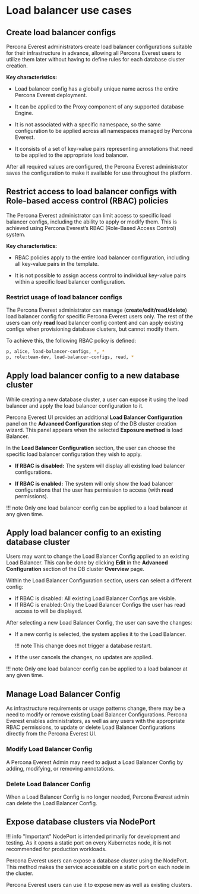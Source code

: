 # Load balancer use cases


## Create load balancer configs

Percona Everest administrators create load balancer configurations suitable for their infrastructure in advance, allowing all Percona Everest users to utilize them later without having to define rules for each database cluster creation.

**Key characteristics:**

-  Load balancer config has a globally unique name across the entire Percona Everest deployment.

- It can be applied to the Proxy component of any supported database Engine.

- It is not associated with a specific namespace, so the same configuration to be applied across all namespaces managed by Percona Everest.

- It consists of a set of key-value pairs representing annotations that need to be applied to the appropriate load balancer.


After all required values are configured, the Percona Everest administrator saves the configuration to make it available for use throughout the platform.


## Restrict access to load balancer configs with Role-based access control (RBAC) policies

The Percona Everest administrator can limit access to specific load balancer configs, including the ability to apply or modify them. This is achieved using Percona Everest’s RBAC (Role-Based Access Control) system.

**Key characteristics:**

- RBAC policies apply to the entire load balancer configuration, including all key-value pairs in the template.

- It is not possible to assign access control to individual key-value pairs within a specific load balancer configuration.

### Restrict usage of load balancer configs

The Percona Everest administrator can manage (**create/edit/read/delete**) load balancer config for specific Percona Everest users only. The rest of the users can only **read** load balancer config content and can apply existing configs when provisioning database clusters, but cannot modify them.

To achieve this, the following RBAC policy is defined:

```sh
p, alice, load-balancer-configs, *, *
p, role:team-dev, load-balancer-configs, read, *

```

## Apply load balancer config to a new database cluster

While creating a new database cluster, a user can expose it using the load balancer and apply the load balancer configuration to it.

Percona Everest UI provides an additional **Load Balancer Configuration** panel on the **Advanced Configuration** step of the DB cluster creation wizard. This panel appears when the selected **Exposure method** is load Balancer. 

In the **Load Balancer Configuration** section, the user can choose the specific load balancer configuration they wish to apply. 

- **If RBAC is disabled:** The system will display all existing load balancer configurations.

- **If RBAC is enabled:** The system will only show the load balancer configurations that the user has permission to access (with **read** permissions).


!!! note
    Only one load balancer config can be applied to a load balancer at any given time.


## Apply load balancer config to an existing database cluster

Users may want to change the Load Balancer Config applied to an existing Load Balancer. This can be done by clicking **Edit** in the **Advanced Configuration** section of the DB cluster **Overview** page.

Within the Load Balancer Configuration section, users can select a different config:

- If RBAC is disabled: All existing Load Balancer Configs are visible.
- If RBAC is enabled: Only the Load Balancer Configs the user has read access to will be displayed.

After selecting a new Load Balancer Config, the user can save the changes:

- If a new config is selected, the system applies it to the Load Balancer.

    !!! note
        This change does not trigger a database restart.

- If the user cancels the changes, no updates are applied.


!!! note
    Only one load balancer config can be applied to a load balancer at any given time.


## Manage Load Balancer Config

As infrastructure requirements or usage patterns change, there may be a need to modify or remove existing Load Balancer Configurations. Percona Everest enables administrators, as well as any users with the appropriate RBAC permissions, to update or delete Load Balancer Configurations directly from the Percona Everest UI.


### Modify Load Balancer Config

A Percona Everest Admin may need to adjust a Load Balancer Config by adding, modifying, or removing annotations.

### Delete Load Balancer Config

When a Load Balancer Config is no longer needed, Percona Everest admin can delete the Load Balancer Config.


##  Expose database clusters via NodePort

!!! info "Important"
    NodePort is intended primarily for development and testing. As it opens a static port on every Kubernetes node, it is not recommended for production workloads.

Percona Everest users can expose a database cluster using the NodePort. This method makes the service accessible on a static port on each node in the cluster.

Percona Everest users can use it to expose new as well as existing clusters.









